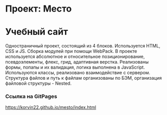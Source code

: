 # Проект: Место
# Учебный сайт
Одностраничный проект, состоящий из 4 блоков. Используется HTML, CSS и JS. Сборка модулей при помощи WebPack. В проекте используется абсолютное и относительное позиционирование, псевдоэлементы, флекс, грид, адаптивная верстка. Реализованы формы, попапы и их валидация, логика выполнена в JavaScript.  Используются классы, реализовано взаимодействие с сервером. Структура файлов и путь к файлам организованы по БЭМ, организация файловой структуры - Nested.


### Ссылка на GitPages

https://korvin22.github.io/mesto/index.html
